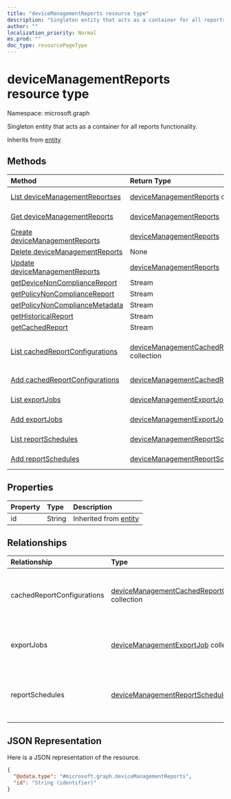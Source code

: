```yaml
---
title: "deviceManagementReports resource type"
description: "Singleton entity that acts as a container for all reports functionality."
author: ""
localization_priority: Normal
ms.prod: ""
doc_type: resourcePageType
---
```


# deviceManagementReports resource type


Namespace: microsoft.graph

Singleton entity that acts as a container for all reports functionality.


Inherits from [entity](../resources/entity.md)

## Methods
|Method|Return Type|Description|
|:---|:---|:---|
|[List deviceManagementReportses](../api/devicemanagementreports-list.md)|[deviceManagementReports](../resources/devicemanagementreports.md) collection|List properties and relationships of the [deviceManagementReports](../resources/devicemanagementreports.md) objects.|
|[Get deviceManagementReports](../api/devicemanagementreports-get.md)|[deviceManagementReports](../resources/devicemanagementreports.md)|Read properties and relationships of the [deviceManagementReports](../resources/devicemanagementreports.md) object.|
|[Create deviceManagementReports](../api/devicemanagementreports-create.md)|[deviceManagementReports](../resources/devicemanagementreports.md)|Create a new [deviceManagementReports](../resources/devicemanagementreports.md) object.|
|[Delete deviceManagementReports](../api/devicemanagementreports-delete.md)|None|Deletes a [deviceManagementReports](../resources/devicemanagementreports.md).|
|[Update deviceManagementReports](../api/devicemanagementreports-update.md)|[deviceManagementReports](../resources/devicemanagementreports.md)|Update the properties of a [deviceManagementReports](../resources/devicemanagementreports.md) object.|
|[getDeviceNonComplianceReport](../api/devicemanagementreports-getdevicenoncompliancereport.md)|Stream||
|[getPolicyNonComplianceReport](../api/devicemanagementreports-getpolicynoncompliancereport.md)|Stream||
|[getPolicyNonComplianceMetadata](../api/devicemanagementreports-getpolicynoncompliancemetadata.md)|Stream||
|[getHistoricalReport](../api/devicemanagementreports-gethistoricalreport.md)|Stream||
|[getCachedReport](../api/devicemanagementreports-getcachedreport.md)|Stream||
|[List cachedReportConfigurations](../api/devicemanagementreports-list-cachedreportconfigurations.md)|[deviceManagementCachedReportConfiguration](../resources/devicemanagementcachedreportconfiguration.md) collection|Get the deviceManagementCachedReportConfigurations from the cachedReportConfigurations navigation property.|
|[Add cachedReportConfigurations](../api/devicemanagementreports-post-cachedreportconfigurations.md)|[deviceManagementCachedReportConfiguration](../resources/devicemanagementcachedreportconfiguration.md)|Add cachedReportConfigurations by posting to the cachedReportConfigurations collection.|
|[List exportJobs](../api/devicemanagementreports-list-exportjobs.md)|[deviceManagementExportJob](../resources/devicemanagementexportjob.md) collection|Get the deviceManagementExportJobs from the exportJobs navigation property.|
|[Add exportJobs](../api/devicemanagementreports-post-exportjobs.md)|[deviceManagementExportJob](../resources/devicemanagementexportjob.md)|Add exportJobs by posting to the exportJobs collection.|
|[List reportSchedules](../api/devicemanagementreports-list-reportschedules.md)|[deviceManagementReportSchedule](../resources/devicemanagementreportschedule.md) collection|Get the deviceManagementReportSchedules from the reportSchedules navigation property.|
|[Add reportSchedules](../api/devicemanagementreports-post-reportschedules.md)|[deviceManagementReportSchedule](../resources/devicemanagementreportschedule.md)|Add reportSchedules by posting to the reportSchedules collection.|

## Properties
|Property|Type|Description|
|:---|:---|:---|
|id|String| Inherited from [entity](../resources/entity.md)|

## Relationships
|Relationship|Type|Description|
|:---|:---|:---|
|cachedReportConfigurations|[deviceManagementCachedReportConfiguration](../resources/devicemanagementcachedreportconfiguration.md) collection|Entity representing the configuration of a cached report|
|exportJobs|[deviceManagementExportJob](../resources/devicemanagementexportjob.md) collection|Entity representing a job to export a report|
|reportSchedules|[deviceManagementReportSchedule](../resources/devicemanagementreportschedule.md) collection|Entity representing a schedule for which reports are delivered|

## JSON Representation
Here is a JSON representation of the resource.
<!-- {
  "blockType": "resource",
  "keyProperty": "id",
  "@odata.type": "microsoft.graph.deviceManagementReports",
  "baseType": "microsoft.graph.entity",
  "openType": false
}
-->
``` json
{
  "@odata.type": "#microsoft.graph.deviceManagementReports",
  "id": "String (identifier)"
}
```

